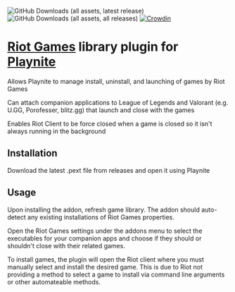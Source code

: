 ![GitHub Downloads (all assets, latest release)](https://img.shields.io/github/downloads/ASchoe311/RiotGamesLibrary/latest/total?label=Latest%20Release%20Downloads)    ![GitHub Downloads (all assets, all releases)](https://img.shields.io/github/downloads/ASchoe311/RiotGamesLibrary/total?label=Lifetime%20Downloads)
[![Crowdin](https://badges.crowdin.net/riot-games-library/localized.svg)](https://crowdin.com/project/riot-games-library)


# [Riot Games](https://riotgames.com/) library plugin for [Playnite](https://playnite.link/)

Allows Playnite to manage install, uninstall, and launching of games by Riot Games

Can attach companion applications to League of Legends and Valorant (e.g. U.GG, Porofesser, blitz.gg) that launch and close with the games

Enables Riot Client to be force closed when a game is closed so it isn't always running in the background

## Installation

Download the latest .pext file from releases and open it using Playnite

## Usage

Upon installing the addon, refresh game library. The addon should auto-detect any existing installations of Riot Games properties.

Open the Riot Games settings under the addons menu to select the executables for your companion apps and choose if they should or shouldn't close with their related games.

To install games, the plugin will open the Riot client where you must manually select and install the desired game. This is due to Riot not providing a method to select a game to install via command line arguments or other automateable methods.
